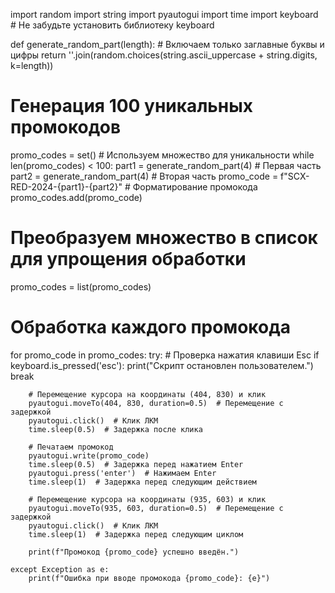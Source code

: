 import random
import string
import pyautogui
import time
import keyboard  # Не забудьте установить библиотеку keyboard

def generate_random_part(length):
    # Включаем только заглавные буквы и цифры
    return ''.join(random.choices(string.ascii_uppercase + string.digits, k=length))

# Генерация 100 уникальных промокодов
promo_codes = set()  # Используем множество для уникальности
while len(promo_codes) < 100:
    part1 = generate_random_part(4)  # Первая часть
    part2 = generate_random_part(4)  # Вторая часть
    promo_code = f"SCX-RED-2024-{part1}-{part2}"  # Форматирование промокода
    promo_codes.add(promo_code)

# Преобразуем множество в список для упрощения обработки
promo_codes = list(promo_codes)

# Обработка каждого промокода
for promo_code in promo_codes:
    try:
        # Проверка нажатия клавиши Esc
        if keyboard.is_pressed('esc'):
            print("Скрипт остановлен пользователем.")
            break

        # Перемещение курсора на координаты (404, 830) и клик
        pyautogui.moveTo(404, 830, duration=0.5)  # Перемещение с задержкой
        pyautogui.click()  # Клик ЛКМ
        time.sleep(0.5)  # Задержка после клика

        # Печатаем промокод
        pyautogui.write(promo_code)
        time.sleep(0.5)  # Задержка перед нажатием Enter
        pyautogui.press('enter')  # Нажимаем Enter
        time.sleep(1)  # Задержка перед следующим действием

        # Перемещение курсора на координаты (935, 603) и клик
        pyautogui.moveTo(935, 603, duration=0.5)  # Перемещение с задержкой
        pyautogui.click()  # Клик ЛКМ
        time.sleep(1)  # Задержка перед следующим циклом

        print(f"Промокод {promo_code} успешно введён.")

    except Exception as e:
        print(f"Ошибка при вводе промокода {promo_code}: {e}")
